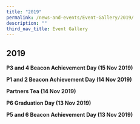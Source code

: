 ```yaml
---
title: "2019"
permalink: /news-and-events/Event-Gallery/2019/
description: ""
third_nav_title: Event Gallery
---
```

## 2019

**P3 and 4 Beacon Achievement Day (15 Nov 2019)**


**P1 and 2 Beacon Achievement Day (14 Nov 2019)**

**Partners Tea (14 Nov 2019)**

**P6 Graduation Day (13 Nov 2019)**

**P5 and 6 Beacon Achievement Day (13 Nov 2019)**